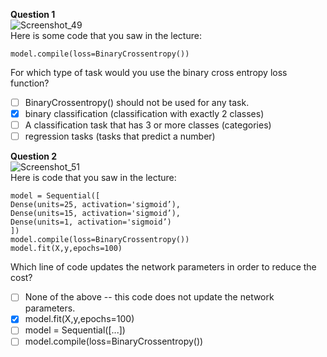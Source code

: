 **Question 1**<br>
![Screenshot_49](https://github.com/user-attachments/assets/dd5b6ab1-54a4-46b0-9a93-43712ce90e66)<br>
Here is some code that you saw in the lecture:<br>
```
model.compile(loss=BinaryCrossentropy())
```
For which type of task would you use the binary cross entropy loss function?
- [ ] BinaryCrossentropy() should not be used for any task. 
- [x] binary classification (classification with exactly 2 classes)
- [ ] A classification task that has 3 or more classes (categories)
- [ ] regression tasks (tasks that predict a number)

**Question 2**<br>
![Screenshot_51](https://github.com/user-attachments/assets/7ae6f60c-b6c1-4932-ab3b-4dce91fe5e57)<br>
Here is code that you saw in the lecture:<br>
```
model = Sequential([
Dense(units=25, activation='sigmoid’),
Dense(units=15, activation='sigmoid’),
Dense(units=1, activation='sigmoid’)
])
model.compile(loss=BinaryCrossentropy())
model.fit(X,y,epochs=100)
```
Which line of code updates the network parameters in order to reduce the cost?
- [ ] None of the above -- this code does not update the network parameters. 
- [x] model.fit(X,y,epochs=100)
- [ ] model = Sequential([...]) 
- [ ] model.compile(loss=BinaryCrossentropy())
